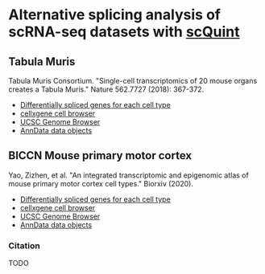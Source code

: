 # Alternative splicing analysis of scRNA-seq datasets with [scQuint](https://github.com/songlab-cal/scquint)

## Tabula Muris
Tabula Muris Consortium. "Single-cell transcriptomics of 20 mouse organs creates a Tabula Muris." Nature 562.7727 (2018): 367-372.
- [Differentially spliced genes for each cell type](https://github.com/songlab-cal/scquint-analysis/tree/main/tabula_muris/output/differential_splicing/tissue_cell_type)
- [cellxgene cell browser](https://scquint.ds.czbiohub.org/tabula-muris/)
- [UCSC Genome Browser](https://genome.ucsc.edu/s/gbenegas/tabulamuris)
- [AnnData data objects](https://figshare.com/articles/dataset/scQuint_data_objects_-_Tabula_Muris/14471904)

## BICCN Mouse primary motor cortex
Yao, Zizhen, et al. "An integrated transcriptomic and epigenomic atlas of mouse primary motor cortex cell types." Biorxiv (2020).
- [Differentially spliced genes for each cell type](https://github.com/songlab-cal/scquint-analysis/tree/main/cortex/output/diff_spl/subclass_label)
- [cellxgene cell browser](https://scquint.ds.czbiohub.org/BICCN-mouse-primary-motor-cortex/)
- [UCSC Genome Browser](https://genome.ucsc.edu/s/gbenegas/primarymotorcortex)
- [AnnData data objects](https://figshare.com/articles/dataset/scQuint_data_objects_-_Mouse_primary_motor_cortex_BICCN_/14471754)

### Citation
TODO
